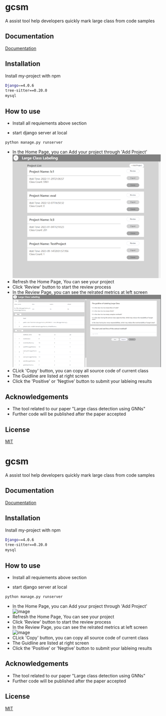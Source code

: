 
# gcsm

A assist tool help developers quickly mark large class from code samples



## Documentation

[Documentation](https://linktodocumentation)


## Installation

Install my-project with npm

```bash
Django==4.0.6
tree-sitter==0.20.0
mysql
```
    
## How to use

- Install all requiements above section

- start django server at local

```bash
python manage.py runserver
```
- In the Home Page, you can Add your project through 'Add Project' 
![image](https://github.com/Bankzhy/gcsm/blob/main/main/static/img.png)
- Refresh the Home Page, You can see your project
- Click 'Review' button to start the review process
- In the Review Page, you can see the relrated metrics at left screen
![image](https://github.com/Bankzhy/gcsm/blob/main/main/static/img_1.png)
- CLick 'Copy' button, you can copy all source code of current class
- The Guidline are listed at right screen 
- Click the 'Positive' or 'Negtive' button to submit your lableing results 
## Acknowledgements

- The tool related to our paper "Large class detection using GNNs"
- Further code will be published after the paper accepted


## License

[MIT](https://choosealicense.com/licenses/mit/)


# gcsm

A assist tool help developers quickly mark large class from code samples



## Documentation

[Documentation](https://linktodocumentation)


## Installation

Install my-project with npm

```bash
Django==4.0.6
tree-sitter==0.20.0
mysql
```
    
## How to use

- Install all requiements above section

- start django server at local

```bash
python manage.py runserver
```
- In the Home Page, you can Add your project through 'Add Project' 
![image](https://images.unsplash.com/photo-1575936123452-b67c3203c357?ixlib=rb-4.0.3&ixid=M3wxMjA3fDB8MHxzZWFyY2h8Mnx8aW1hZ2V8ZW58MHx8MHx8fDA%3D&w=1000&q=80)
- Refresh the Home Page, You can see your project
- Click 'Review' button to start the review process
- In the Review Page, you can see the relrated metrics at left screen
![image](https://images.unsplash.com/photo-1575936123452-b67c3203c357?ixlib=rb-4.0.3&ixid=M3wxMjA3fDB8MHxzZWFyY2h8Mnx8aW1hZ2V8ZW58MHx8MHx8fDA%3D&w=1000&q=80)
- CLick 'Copy' button, you can copy all source code of current class
- The Guidline are listed at right screen 
- Click the 'Positive' or 'Negtive' button to submit your lableing results 
## Acknowledgements

- The tool related to our paper "Large class detection using GNNs"
- Further code will be published after the paper accepted


## License

[MIT](https://choosealicense.com/licenses/mit/)


